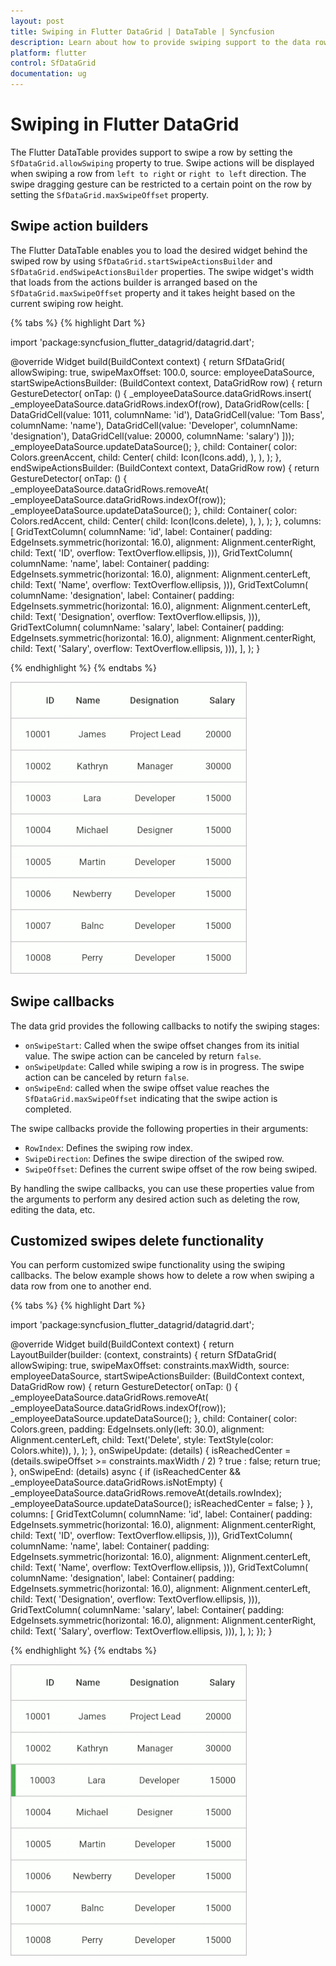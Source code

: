 ```yaml
---
layout: post
title: Swiping in Flutter DataGrid | DataTable | Syncfusion
description: Learn about how to provide swiping support to the data rows in both directions in Syncfusion Flutter DataGrid.
platform: flutter
control: SfDataGrid
documentation: ug
---
```


# Swiping in Flutter DataGrid

The Flutter DataTable provides support to swipe a row by setting the `SfDataGrid.allowSwiping` property to true. Swipe actions will be displayed when swiping a row from `left to right` or `right to left` direction. The swipe dragging gesture can be restricted to a certain point on the row by setting the `SfDataGrid.maxSwipeOffset` property.

## Swipe action builders

The Flutter DataTable enables you to load the desired widget behind the swiped row by using `SfDataGrid.startSwipeActionsBuilder` and `SfDataGrid.endSwipeActionsBuilder` properties. The swipe widget's width that loads from the actions builder is arranged based on the `SfDataGrid.maxSwipeOffset` property and it takes height based on the current swiping row height.

{% tabs %}
{% highlight Dart %} 

import 'package:syncfusion_flutter_datagrid/datagrid.dart';

@override
Widget build(BuildContext context) {
  return SfDataGrid(
    allowSwiping: true,
    swipeMaxOffset: 100.0,
    source: employeeDataSource,
      startSwipeActionsBuilder: (BuildContext context, DataGridRow row) {
        return GestureDetector(
          onTap: () {
            _employeeDataSource.dataGridRows.insert(
            _employeeDataSource.dataGridRows.indexOf(row),
            DataGridRow(cells: [
              DataGridCell(value: 1011, columnName: 'id'),
              DataGridCell(value: 'Tom Bass', columnName: 'name'),
              DataGridCell(value: 'Developer', columnName: 'designation'),
              DataGridCell(value: 20000, columnName: 'salary')
            ]));
            _employeeDataSource.updateDataSource();
          },
          child: Container(
          color: Colors.greenAccent,
          child: Center(
            child: Icon(Icons.add),
          ),
        ),
      );
    },
    endSwipeActionsBuilder: (BuildContext context, DataGridRow row) {
      return GestureDetector(
        onTap: () {
          _employeeDataSource.dataGridRows.removeAt(
            _employeeDataSource.dataGridRows.indexOf(row));
          _employeeDataSource.updateDataSource();
        },
        child: Container(
          color: Colors.redAccent,
          child: Center(
            child: Icon(Icons.delete),
          ),
        ),
      );
    },
    columns: <GridColumn>[
      GridTextColumn(
        columnName: 'id',
        label: Container(
          padding: EdgeInsets.symmetric(horizontal: 16.0),
          alignment: Alignment.centerRight,
          child: Text(
            'ID',
            overflow: TextOverflow.ellipsis,
          ))),
      GridTextColumn(
        columnName: 'name',
        label: Container(
          padding: EdgeInsets.symmetric(horizontal: 16.0),
          alignment: Alignment.centerLeft,
          child: Text(
            'Name',
            overflow: TextOverflow.ellipsis,
          ))),
      GridTextColumn(
        columnName: 'designation',
        label: Container(
          padding: EdgeInsets.symmetric(horizontal: 16.0),
          alignment: Alignment.centerLeft,
          child: Text(
            'Designation',
            overflow: TextOverflow.ellipsis,
          ))),
      GridTextColumn(
        columnName: 'salary',
        label: Container(
          padding: EdgeInsets.symmetric(horizontal: 16.0),
          alignment: Alignment.centerRight,
          child: Text(
            'Salary',
            overflow: TextOverflow.ellipsis,
          ))),
    ],
  );
}

{% endhighlight %}
{% endtabs %}

![flutter datagrid shows swiping a row in both directions](images/swiping/flutter-datagrid-swiping.gif)

## Swipe callbacks

The data grid provides the following callbacks to notify the swiping stages:  

* `onSwipeStart`: Called when the swipe offset changes from its initial value. The swipe action can be canceled by return `false`.
* `onSwipeUpdate`: Called while swiping a row is in progress. The swipe action can be canceled by return `false`.
* `onSwipeEnd`: called when the swipe offset value reaches the `SfDataGrid.maxSwipeOffset` indicating that the swipe action is completed.

The swipe callbacks provide the following properties in their arguments:

* `RowIndex`: Defines the swiping row index.
* `SwipeDirection`: Defines the swipe direction of the swiped row.
* `SwipeOffset`: Defines the current swipe offset of the row being swiped.

By handling the swipe callbacks, you can use these properties value from the arguments to perform any desired action such as deleting the row, editing the data, etc.

## Customized swipes delete functionality

You can perform customized swipe functionality using the swiping callbacks. The below example shows how to delete a row when swiping a data row from one to another end.

{% tabs %}
{% highlight Dart %} 

import 'package:syncfusion_flutter_datagrid/datagrid.dart';

@override
Widget build(BuildContext context) {
  return LayoutBuilder(builder: (context, constraints) {
    return SfDataGrid(
      allowSwiping: true,
      swipeMaxOffset: constraints.maxWidth,
      source: employeeDataSource,
      startSwipeActionsBuilder: (BuildContext context, DataGridRow row) {
        return GestureDetector(
          onTap: () {
            _employeeDataSource.dataGridRows.removeAt(
              _employeeDataSource.dataGridRows.indexOf(row));
            _employeeDataSource.updateDataSource();
          },
          child: Container(
            color: Colors.green,
            padding: EdgeInsets.only(left: 30.0),
            alignment: Alignment.centerLeft,
            child: Text('Delete', style: TextStyle(color: Colors.white)),
          ),
        );
      },
      onSwipeUpdate: (details) {
        isReachedCenter =
            (details.swipeOffset >= constraints.maxWidth / 2) ? true : false;
        return true;
      },
      onSwipeEnd: (details) async {
        if (isReachedCenter &&
          _employeeDataSource.dataGridRows.isNotEmpty) {
            _employeeDataSource.dataGridRows.removeAt(details.rowIndex);
          _employeeDataSource.updateDataSource();
          isReachedCenter = false;
        }
      },
      columns: <GridColumn>[
        GridTextColumn(
          columnName: 'id',
          label: Container(
            padding: EdgeInsets.symmetric(horizontal: 16.0),
            alignment: Alignment.centerRight,
            child: Text(
              'ID',
              overflow: TextOverflow.ellipsis,
            ))),
        GridTextColumn(
          columnName: 'name',
          label: Container(
            padding: EdgeInsets.symmetric(horizontal: 16.0),
            alignment: Alignment.centerLeft,
            child: Text(
              'Name',
              overflow: TextOverflow.ellipsis,
            ))),
        GridTextColumn(
          columnName: 'designation',
          label: Container(
            padding: EdgeInsets.symmetric(horizontal: 16.0),
            alignment: Alignment.centerLeft,
            child: Text(
              'Designation',
              overflow: TextOverflow.ellipsis,
            ))),
        GridTextColumn(
          columnName: 'salary',
          label: Container(
            padding: EdgeInsets.symmetric(horizontal: 16.0),
            alignment: Alignment.centerRight,
            child: Text(
              'Salary',
              overflow: TextOverflow.ellipsis,
            ))),
      ],
    );
  });
}

{% endhighlight %}
{% endtabs %}

![flutter datagrid shows customized swiping delete functionality](images/swiping/flutter-datagrid-customized-swiping-delete-funtionality.gif)